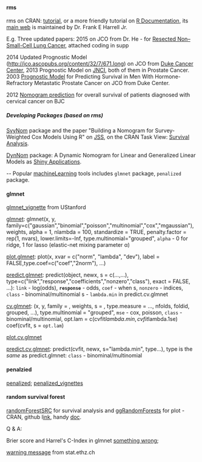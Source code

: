 #### rms

rms on CRAN: [tutorial](http://cran.r-project.org/web/packages/rms/rms.pdf), or a more friendly tutorial on [R Documentation](http://www.rdocumentation.org/packages/rms),
its [main web](http://biostat.mc.vanderbilt.edu/wiki/Main/RmS) is maintained by Dr. Frank E Harrell Jr.

E.g.
Three updated papers: 2015 on JCO from Dr. He - for [Resected Non–Small-Cell Lung Cancer](http://jco.ascopubs.org/content/33/8/861.long), attached coding in supp

2014 Updated Prognostic Model (http://jco.ascopubs.org/content/32/7/671.long) on JCO from [Duke Cancer Center](https://www.cancer.duke.edu/Nomogram/), 2013 Prognostic Model on [JNCI](http://jnci.oxfordjournals.org/content/105/22/1729.long), both of them in Prostate Cancer.
2003 [Prognostic Model](http://jco.ascopubs.org/content/21/7/1232.full) for Predicting Survival in Men With Hormone-Refractory Metastatic Prostate Cancer on JCO from Duke Center.

2012 [Nomogram prediction](http://www.nature.com/bjc/journal/v107/n6/full/bjc2012340a.html) for overall survival of patients diagnosed with cervical cancer on BJC

##### Developing Packages (based on rms)

[SvyNom](https://cran.r-project.org/web/packages/SvyNom/index.html) package and the paper "Building a Nomogram for Survey-Weighted Cox Models Using R" on [JSS](http://www.jstatsoft.org/v64/c01/paper), on the CRAN Task View: [Survival Analysis](https://cran.r-project.org/web/views/Survival.html).

[DynNom](https://cran.r-project.org/web/packages/DynNom/index.html) package: A Dynamic Nomogram for Linear and Generalized Linear Models as [Shiny Applications](http://www.xueqing.cc/course/index/view/id/24). 



--
Popular [machineLearning](http://cran.r-project.org/web/views/MachineLearning.html) tools includes `glmnet` package, `penalized` package.

#### glmnet
[glmnet_vignette](http://web.stanford.edu/~hastie/Papers/Glmnet_Vignette.pdf) from UStanford

[glmnet](http://www.rdocumentation.org/packages/glmnet/functions/glmnet):
glmnet(x, y, family=c("gaussian","binomial","poisson","multinomial","cox","mgaussian"), weights, alpha = 1, nlambda = 100,
standardize = TRUE, penalty.factor = rep(1, nvars), lower.limits=-Inf, type.multinomial="grouped",
`alpha` - 0 for ridge, 1 for lasso (elastic-net mixing parameter α)

[plot.glmnet](http://www.rdocumentation.org/packages/glmnet/functions/plot.glmnet):
plot(x, xvar = c("norm", "lambda", "dev"), label = FALSE,type.coef=c("coef","2norm"), ...)

[predict.glmnet](http://www.rdocumentation.org/packages/glmnet/functions/predict.glmnet):
predict(object, newx, s = c(...,...), 
type=c("link","response","coefficients","nonzero","class"), exact = FALSE, ...): 
`link` - log(odds), **`response`** - odds, `coef` - when s, `nonzero` - indices, `class` - binominal/multinomial
s - `lambda.min` in predict.cv.glmnet

[cv.glmnet](http://www.rdocumentation.org/packages/glmnet/functions/cv.glmnet):
(x, y, family = , weights, s = , type.measure = ..., nfolds, foldid, grouped, ...), 
type.multinomial = "grouped", `mse` - cox, poisson, `class` - binominal/multinomial,
opt.lam = c(cvfit$lambda.min, cvfit$lambda.1se)
coef(cvfit, s = `opt.lam`)

[plot.cv.glmnet](http://www.rdocumentation.org/packages/glmnet/functions/plot.cv.glmnet)

[predict.cv.glmnet](http://www.rdocumentation.org/packages/glmnet/functions/predict.cv.glmnet):
predict(cvfit, newx, s="lambda.min", type...), type is the *same* as predict.glmnet: `class` - binominal/multinomial

#### penalzied 
[penalized](http://www.rdocumentation.org/packages/penalized); 
[penalized_vignettes](http://cran.r-project.org/web/packages/penalized/vignettes/penalized.pdf)

#### random survival forest
[randomForestSRC](http://cran.r-project.org/web/packages/randomForestSRC/index.html) for survival analysis and
[ggRandomForests](http://cran.r-project.org/web/packages/ggRandomForests/) for plot - CRAN, github l[ink](https://github.com/ehrlinger/ggRandomForests), handy [doc](http://www.rdocumentation.org/packages/ggRandomForests).


Q & A:

Brier score and Harrel's C-Index in glmnet [something wrong](http://r.789695.n4.nabble.com/Interperting-results-of-glmnet-and-coxph-plot-Brier-score-and-Harrel-s-C-Index-am-I-doing-something--td4677166.html);

[warning message](https://stat.ethz.ch/pipermail/r-help/2012-May/312029.html) from stat.ethz.ch

